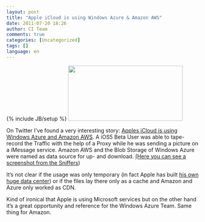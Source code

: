 ```yaml
---
layout: post
title: "Apple iCloud is using Windows Azure & Amazon AWS"
date: 2011-07-20 18:26
author: CI Team
comments: true
categories: [Uncategorized]
tags: []
language: en
---
```

{% include JB/setup %}
<a href="{{BASE_PATH}}/assets/wp-images-en/icloud-logo-400x194.jpg"><img class="alignnone size-medium wp-image-704" title="icloud-logo-400x194" src="{{BASE_PATH}}/assets/wp-images-en/icloud-logo-400x194-300x145.jpg" alt="" width="300" height="145" /></a>

<strong> </strong>

On Twitter I’ve found a very interesting story: <a href="http://www.infiniteapple.net/is-icloud-utilizing-microsoft-azure-and-amazons-cloud-services/">Apples iCloud is using Windows Azure and Amazon AWS</a>. A iOS5 Beta User was able to tape-record the Traffic with the help of a Proxy while he was sending a picture on a iMessage service. Amazon AWS and the Blob Storage of Windows Azure were named as data source for up- and download. <a href="http://www.infiniteapple.net/is-icloud-utilizing-microsoft-azure-and-amazons-cloud-services/">(Here you can see a screenshot from the Sniffers</a>)

It’s not clear if the usage was only temporary (in fact Apple has built <a href="http://gigaom.com/cloud/apple-launches-icloud-heres-what-powers-it/">his own huge data center</a>) or if the files lay there only as a cache and Amazon and Azure only worked as CDN.

Kind of ironical that Apple is using Microsoft services but on the other hand it’s a great opportunity and reference for the Windows Azure Team. Same thing for Amazon.
